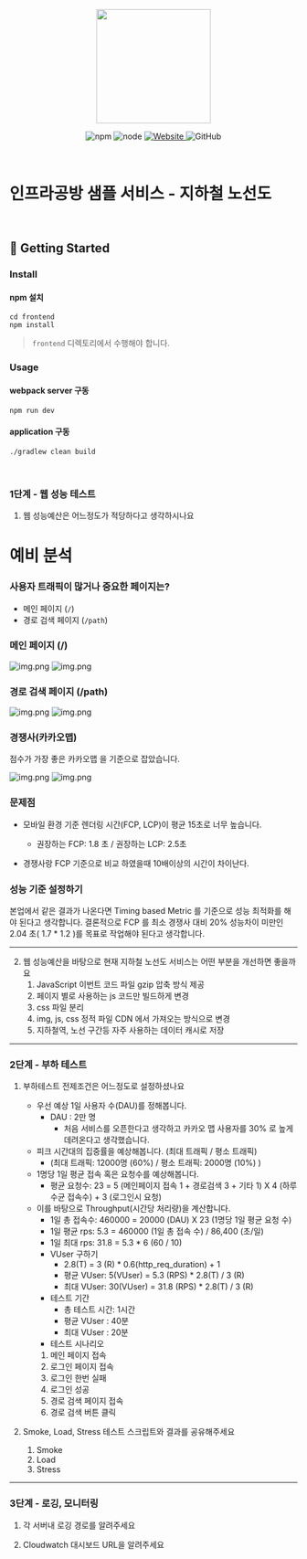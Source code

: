 <p align="center">
    <img width="200px;" src="https://raw.githubusercontent.com/woowacourse/atdd-subway-admin-frontend/master/images/main_logo.png"/>
</p>
<p align="center">
  <img alt="npm" src="https://img.shields.io/badge/npm-%3E%3D%205.5.0-blue">
  <img alt="node" src="https://img.shields.io/badge/node-%3E%3D%209.3.0-blue">
  <a href="https://edu.nextstep.camp/c/R89PYi5H" alt="nextstep atdd">
    <img alt="Website" src="https://img.shields.io/website?url=https%3A%2F%2Fedu.nextstep.camp%2Fc%2FR89PYi5H">
  </a>
  <img alt="GitHub" src="https://img.shields.io/github/license/next-step/atdd-subway-service">
</p>

<br>

# 인프라공방 샘플 서비스 - 지하철 노선도

<br>

## 🚀 Getting Started

### Install
#### npm 설치
```
cd frontend
npm install
```
> `frontend` 디렉토리에서 수행해야 합니다.

### Usage
#### webpack server 구동
```
npm run dev
```
#### application 구동
```
./gradlew clean build
```
<br>


### 1단계 - 웹 성능 테스트
1. 웹 성능예산은 어느정도가 적당하다고 생각하시나요

# 예비 분석
### 사용자 트래픽이 많거나 중요한 페이지는?
- 메인 페이지 (`/`)
- 경로 검색 페이지 (`/path`)

### 메인 페이지 (/) 
![img.png](doc/img/main-desktop-page-speed.png)
![img.png](doc/img/main-mobile-page-speed.png)

### 경로 검색 페이지 (/path)
![img.png](doc/img/path-mobile-page-speed.png)
![img.png](doc/img/path-desktop-page-speed.png)

### 경쟁사(카카오맵)
점수가 가장 좋은 카카오맵 을 기준으로 잡았습니다.

![img.png](doc/img/kakao-mobile-page-speed.png)
![img.png](doc/img/kakao-desktop-page-speed.png)

### 문제점

- 모바일 환경 기준 렌더링 시간(FCP, LCP)이 평균 15초로 너무 높습니다.
  - 권장하는 FCP: 1.8 초 / 권장하는 LCP: 2.5초

- 경쟁사랑 FCP 기준으로 비교 하였을때 10배이상의 시간이 차이난다.

###  성능 기준 설정하기
본업에서 같은 결과가 나온다면 Timing based Metric 를 기준으로 성능 최적화를 해야 된다고 생각합니다.
결론적으로 FCP 를 최소 경쟁사 대비 20% 성능차이 미만인 2.04 초( 1.7 * 1.2 )를 목표로 작업해야 된다고 생각합니다.

---

2. 웹 성능예산을 바탕으로 현재 지하철 노선도 서비스는 어떤 부분을 개선하면 좋을까요
   1. JavaScript 이번트 코드 파일 gzip 압축 방식 제공
   2. 페이지 별로 사용하는 js 코드만 빌드하게 변경
   3. css 파일 분리
   4. img, js, css 정적 파일 CDN 에서 가져오는 방식으로 변경
   5. 지하철역, 노선 구간등 자주 사용하는 데이터 캐시로 저장

---

### 2단계 - 부하 테스트 
1. 부하테스트 전제조건은 어느정도로 설정하셨나요
   - 우선 예상 1일 사용자 수(DAU)를 정해봅니다.
     - DAU : 2만 명
       - 처음 서비스를 오픈한다고 생각하고 카카오 맵 사용자를 30% 로 높게 데려온다고 생각했습니다.
   - 피크 시간대의 집중률을 예상해봅니다. (최대 트래픽 / 평소 트래픽)
     - (최대 트래픽: 12000명 (60%) / 평소 트래픽: 2000명 (10%) )
   - 1명당 1일 평균 접속 혹은 요청수를 예상해봅니다.
     - 평균 요청수: 23 = 5 (메인페이지 접속 1 + 경로검색 3 + 기타 1)  X  4 (하루 수균 접속수) + 3 (로그인시 요청)
   - 이를 바탕으로 Throughput(시간당 처리량)을 계산합니다. 
     - 1일 총 접속수: 460000  = 20000 (DAU) X 23 (1명당 1일 평균 요청 수)
     - 1일 평균 rps: 5.3 = 460000 (1일 총 접속 수) / 86,400 (초/일)
     - 1일 최대 rps: 31.8  = 5.3 *  6 (60 / 10)
     - VUser 구하기
       - 2.8(T) = 3 (R) * 0.6(http_req_duration) + 1
       - 평균  VUser: 5(VUser) = 5.3 (RPS) *  2.8(T) / 3 (R) 
       - 최대  VUser: 30(VUser) = 31.8 (RPS) *  2.8(T) / 3 (R) 
     - 테스트 기간
       - 총 테스트 시간: 1시간 
       - 평균 VUser : 40분
       - 최대 VUser : 20분 
     - 테스트 시나리오
      1. 메인 페이지 접속 
      2. 로그인 페이지 접속
      3. 로그인 한번 실패 
      4. 로그인 성공
      5. 경로 검색 페이지 접속
      6. 경로 검색 버튼 클릭

2. Smoke, Load, Stress 테스트 스크립트와 결과를 공유해주세요
   1. Smoke
   2. Load
   3. Stress

---

### 3단계 - 로깅, 모니터링
1. 각 서버내 로깅 경로를 알려주세요

2. Cloudwatch 대시보드 URL을 알려주세요

